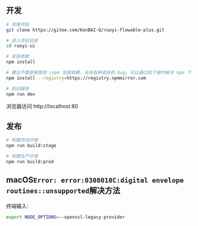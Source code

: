 ## 开发

```bash
# 克隆项目
git clone https://gitee.com/KonBAI-Q/ruoyi-flowable-plus.git

# 进入项目目录
cd ruoyi-ui

# 安装依赖
npm install

# 建议不要直接使用 cnpm 安装依赖，会有各种诡异的 bug。可以通过如下操作解决 npm 下载速度慢的问题
npm install --registry=https://registry.npmmirror.com

# 启动服务
npm run dev
```

浏览器访问 http://localhost:80

## 发布

```bash
# 构建测试环境
npm run build:stage

# 构建生产环境
npm run build:prod
```
## macOS`Error: error:0308010C:digital envelope routines::unsupported`解决方法
终端输入:
```bash
export NODE_OPTIONS=--openssl-legacy-provider
```
